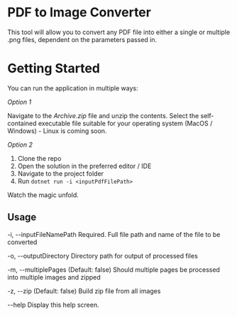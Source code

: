 # PDF to Image Converter

This tool will allow you to convert any PDF file into either a single or multiple .png files, dependent on the parameters passed in. 

# Getting Started

You can run the application in multiple ways:

*Option 1* 

Navigate to the _Archive.zip_ file and unzip the contents. Select the self-contained executable file suitable for your operating system (MacOS / Windows) - Linux is coming soon. 

*Option 2*
1. Clone the repo
2. Open the solution in the preferred editor / IDE
3. Navigate to the project folder
4. Run `dotnet run -i <inputPdfFilePath>`

Watch the magic unfold. 

## Usage

  -i, --inputFileNamePath    Required. Full file path and name of the file to be
                             converted

  -o, --outputDirectory      Directory path for output of processed files

  -m, --multiplePages        (Default: false) Should multiple pages be processed
                             into multiple images and zipped

  -z, --zip                  (Default: false) Build zip file from all images

  --help                     Display this help screen.
